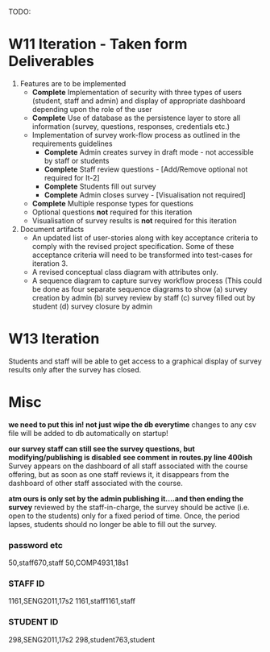 TODO:

# W11 Iteration - Taken form Deliverables
1.  Features are to be implemented
    - **Complete** Implementation of security with three types of users (student, staff and admin) and display of
    appropriate dashboard depending upon the role of the user
    - **Complete** Use of database as the persistence layer to store all information (survey, questions, responses,
    credentials etc.)
    - Implementation of survey work-flow process as outlined in the requirements guidelines
        - **Complete** Admin creates survey in draft mode - not accessible by staff or students
        - **Complete** Staff review questions - [Add/Remove optional not required for It-2]
        - **Complete** Students fill out survey
        - **Complete** Admin closes survey - [Visualisation not required]
    - **Complete** Multiple response types for questions
    - Optional questions **not** required for this iteration
    - Visualisation of survey results is **not** required for this iteration
2. Document artifacts
    - An updated list of user-stories along with key acceptance criteria to comply with the revised
    project specification. Some of these acceptance criteria will need to be transformed into test-cases
    for iteration 3.
    - A revised conceptual class diagram with attributes only.
    - A sequence diagram to capture survey workflow process (This could be done as four separate
    sequence diagrams to show (a) survey creation by admin (b) survey review by staff (c) survey filled
    out by student (d) survey closure by admin

# W13 Iteration
Students and staff will be able to get access to a graphical display of survey results only after the survey
has closed. 




# Misc
**we need to put this in! not just wipe the db everytime**
changes to any csv file will be added to db automatically on startup!
 

**our survey staff can still see the survey questions, but modifying/publishing is disabled**
**see comment in routes.py line 400ish**
 Survey appears on the dashboard of all staff associated with the course offering, but as soon as
one staff reviews it, it disappears from the dashboard of other staff associated with the course. 

**atm ours is only set by the admin publishing it....and then ending the survey**
reviewed by the staff-in-charge, the survey should be active (i.e. open to the
students) only for a fixed period of time. Once, the period lapses, students should no longer be able to
fill out the survey.




### password etc
50,staff670,staff
50,COMP4931,18s1


### STAFF ID
1161,SENG2011,17s2
1161,staff1161,staff


### STUDENT ID
298,SENG2011,17s2
298,student763,student


